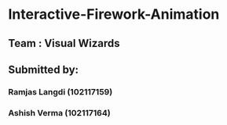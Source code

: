# Interactive-Firework-Animation
## Team : Visual Wizards
## Submitted by:
### Ramjas Langdi (102117159)
### Ashish Verma (102117164)
